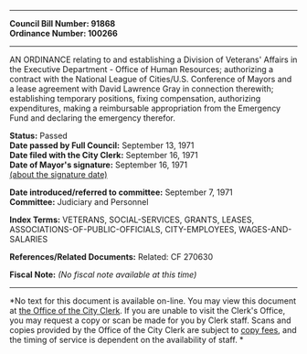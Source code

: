 * * * * *  
  
**Council Bill Number: [](#h0)[](#h2)91868**   
**Ordinance Number: 100266**  
  
* * * * *  
  
AN ORDINANCE relating to and establishing a Division of Veterans' Affairs in the Executive Department - Office of Human Resources; authorizing a contract with the National League of Cities/U.S. Conference of Mayors and a lease agreement with David Lawrence Gray in connection therewith; establishing temporary positions, fixing compensation, authorizing expenditures, making a reimbursable appropriation from the Emergency Fund and declaring the emergency therefor.  
  
**Status:** Passed   
**Date passed by Full Council:** September 13, 1971   
**Date filed with the City Clerk:** September 16, 1971   
**Date of Mayor's signature:** September 16, 1971   
[(about the signature date)](/~public/approvaldate.htm)   
  
  
**Date introduced/referred to committee:** September 7, 1971   
**Committee:** Judiciary and Personnel   
  
**Index Terms:** VETERANS, SOCIAL-SERVICES, GRANTS, LEASES, ASSOCIATIONS-OF-PUBLIC-OFFICIALS, CITY-EMPLOYEES, WAGES-AND-SALARIES  
  
**References/Related Documents:** Related: CF 270630  
  
**Fiscal Note:** *(No fiscal note available at this time)*  
  
* * * * *  
  
*No text for this document is available on-line. You may view this document at [the Office of the City Clerk](http://www.seattle.gov/leg/clerk/contactUs.htm). If you are unable to visit the Clerk's Office, you may request a copy or scan be made for you by Clerk staff. Scans and copies provided by the Office of the City Clerk are subject to [copy fees](http://clerk.seattle.gov/~public/clerkfees.htm), and the timing of service is dependent on the availability of staff. *  
  
  
